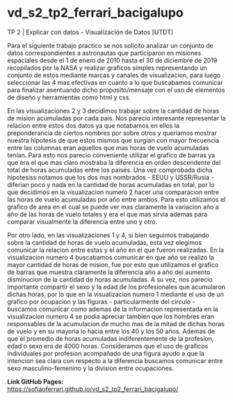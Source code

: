 # vd_s2_tp2_ferrari_bacigalupo
TP 2 | Explicar con datos - Visualización de Datos [UTDT]

Para el siguiente trabajo practico se nos solicito analizar un conjunto de datos correspondientes a astronautas que participaron en misiones espaciales desde el 1 de enero de 2010 hasta el 30 de diciembre de 2019 recopilados por la NASA y realizar graficos simples representando un conjunto de estos mediante marcas y canales de visualizacion, para luego seleccionar las 4 mas efectivas en cuanto a lo que buscabamos comunicar para finalizar asentuando dicho proposito/mensaje con el uso de elementos de diseño y herramientas como html y css. 

En las visualizaciones 2 y 3 decidimos trabajar sobre la cantidad de horas de mision acumuladas por cada pais. Nos parecio interesante representar la relacion entre estos dos datos ya que notabamos en ellos la preponderancia de ciertos nombres por sobre otros y queriamos mostrar nuestra hipotesis de que estos mismos que surgian con mayor frecuencia entre las columnas eran aquellos que mas horas de vuelo acumuladas tenian. Para esto nos parecio conveniente utilizar el grafico de barras ya que era el que mas claro mostraba la diferencia en orden descendente del total de horas acumuladas entre los paises. Una vez comprobada dicha hipotesiss notamos que los dos mas nombrados - EEUU y USSR/Rusia - diferian poco y nada en la cantidad de horas acumuladas en total, por lo que decidimos en la visualizacion numero 2 hacer una comparacion entre las horas de vuelo acumuladas por año entre ambos. Para esto utilizamos el grafico de area en el cual se puede ver mas claramente la variacion año a año de las horas de vuelo totales y era el que mas sirvia ademas para comparar visualmente la diferencia entre uno y otro. 

Por otro lado, en las visualizaciones 1 y 4, si bien seguimos trabajando sobre la cantidad de horas de vuelo acumuladas, esta vez elegimos comunicar la relacion entre estas y el año en el que fueron realizadas. En la visualizacion numero 4 buscabamos comunicar en que año se realizo la mayor cantidad de horas de mision, fue por esto que utilizamos el grafico de barras que muestra claramente la diferencia año a año del aumento disminucion de la cantidad de horas acumuladas. A su vez, nos parecio importante compartir el sexo y la edad de los profesionales que acumularon dichas horas, por lo que en la visualizacion numero 1 mediante el uso de un grafico por ocupacion y las figuras - particularmente del circulo - buscamos comunicar como ademas de la informacion representada en la visualizacion numero 4 se podia apreciar tambien que los hombres eran responsables de la acumulacion de mucho mas de la mitad de dichas horas de vuelo y en su mayoria lo hacia entre los 40 y los 50 años. Ademas de que el promedio de horas acumuladas indiferentemente de la profesion, edad o sexo era de 4000 horas. Consideramos que el uso de graficos individuales por profesion acompañado de una figura ayudo a que la intencion sea clara con respecto a la diferencia buscamos comunicar entre sexo masculino-femenino y la division entre ocupaciones.



**Link GitHub Pages:** https://sofiaoferrari.github.io/vd_s2_tp2_ferrari_bacigalupo/
